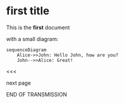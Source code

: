 # first title

This is the **first** document

with a small diagram:

```mermaid
sequenceDiagram
    Alice->>John: Hello John, how are you?
    John-->>Alice: Great!
```


<<<

next page

END OF TRANSMISSION
